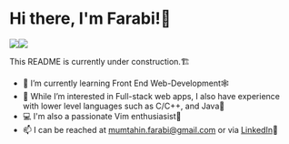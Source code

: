 # Hi there, I'm Farabi!👋

<div style="display: flex; flex-direction: row;">
 <img src="https://github-readme-stats.vercel.app/api?username=Mfarabi619&hide=stars&count_private=true&show_icons=true&bg_color=10,e9d40d,e0ac72,ed6c6c,fa2dfd&title_color=00000&)](https://github.com/Mfarabi619/github-readme-stats?" />
 <img src="https://github-readme-stats.vercel.app/api/top-langs/?username=Mfarabi619&layout=compact&show_icons=true&langs_count=20&theme=great-gatsby"/>
</div>
 

This README is currently under construction.🏗️


- 🌱 I’m currently learning Front End Web-Development🕸️
- 👀 While I’m interested in Full-stack web apps, I also have experience with lower level languages such as C/C++, and Java🍵
- 💻 I'm also a passionate Vim enthusiasist🥳
- 📫 I can be reached at mumtahin.farabi@gmail.com or via [LinkedIn](https://www.linkedin.com/in/mfarabi/)💼

<!---
MFarabi619/MFarabi619 is a ✨ special ✨ repository because its `README.md` (this file) appears on your GitHub profile.
You can click the Preview link to take a look at your changes.
--->
